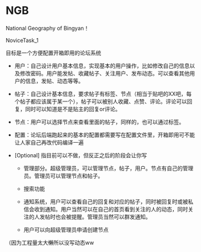 # NGB

National Geography of Bingyan！

NoviceTask_1

目标是一个方便配置开箱即用的论坛系统

- 用户：自己设计用户基本信息，实现基本的用户操作，比如修改自己的信息以及修改密码。用户能发帖、收藏帖子、关注用户、发布动态。可以查看其他用户的信息，发帖、动态等等。

- 帖子：自己设计基本信息，要求帖子有标签、节点（相当于贴吧的XX吧，每个帖子都应该属于某一个），帖子可以被别人收藏、点赞、评论。评论可以回复，同时可以知道是不是贴主的回复or评论。

- 节点：用户可以选择节点来查看里面的帖子，同样的，也可以通过标签。

- 配置：论坛后端跑起来的基本的配置都需要写在配置文件里，开箱即用可不能让人家自己再改代码编译一遍

- [Optional] 指目前可以不做，但反正之后的阶段会让你写

  - 管理部分。超级管理员，可以管理节点，帖子，用户。节点有自己的管理员。管理员可以管理节点和帖子。

  - 搜索功能

  - 通知系统，用户可以查看自己的回复和对应的帖子，同时被回复时或被私信会收到通知。用户当然可以在自己的首页看到关注的人的动态，同时关注的人发帖时也会被提醒。管理员当然可以群发通知。

  - 用户可以向超级管理员申请创建节点

（因为工程量太大~~懒~~所以没写动态ww
